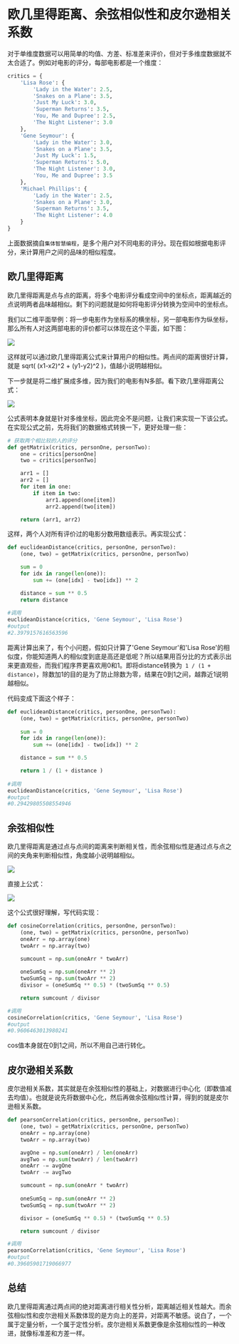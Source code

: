 # 欧几里得距离、余弦相似性和皮尔逊相关系数


对于单维度数据可以用简单的均值、方差、标准差来评价，但对于多维度数据就不太合适了。例如对电影的评分，每部电影都是一个维度：

```python
critics = {
    'Lisa Rose': {
        'Lady in the Water': 2.5,
        'Snakes on a Plane': 3.5,
        'Just My Luck': 3.0,
        'Superman Returns': 3.5,
        'You, Me and Dupree': 2.5,
        'The Night Listener': 3.0
    },
    'Gene Seymour': {
        'Lady in the Water': 3.0,
        'Snakes on a Plane': 3.5,
        'Just My Luck': 1.5,
        'Superman Returns': 5.0,
        'The Night Listener': 3.0,
        'You, Me and Dupree': 3.5
    },
    'Michael Phillips': {
        'Lady in the Water': 2.5,
        'Snakes on a Plane': 3.0,
        'Superman Returns': 3.5,
        'The Night Listener': 4.0
    }
}

```

上面数据摘自`集体智慧编程`，是多个用户对不同电影的评分。现在假如根据电影评分，来计算用户之间的品味的相似程度。


## 欧几里得距离

欧几里得距离是点与点的距离，将多个电影评分看成空间中的坐标点，距离越近的点说明两者品味越相似。剩下的问题就是如何将电影评分转换为空间中的坐标点。

我们以二维平面举例：将一步电影作为坐标系的横坐标，另一部电影作为纵坐标，那么所有人对这两部电影的评价都可以体现在这个平面，如下图：

![](media/15719067418222/15786473183991.jpg)

这样就可以通过欧几里得距离公式来计算用户的相似性。两点间的距离很好计算，就是 sqrt( (x1-x2)^2 + (y1-y2)^2 )，值越小说明越相似。

下一步就是将二维扩展成多维，因为我们的电影有N多部。看下欧几里得距离公式：

![](media/15719067418222/15786474587299.png)

公式表明本身就是针对多维坐标，因此完全不是问题，让我们来实现一下该公式。在实现公式之前，先将我们的数据格式转换一下，更好处理一些：

```python
# 获取两个相比较的人的评分
def getMatrix(critics, personOne, personTwo):
    one = critics[personOne]
    two = critics[personTwo]

    arr1 = []
    arr2 = []
    for item in one:
        if item in two:
            arr1.append(one[item])
            arr2.append(two[item])

    return (arr1, arr2)
```

这样，两个人对所有评价过的电影分数用数组表示。再实现公式：

```python
def euclideanDistance(critics, personOne, personTwo):
    (one, two) = getMatrix(critics, personOne, personTwo)

    sum = 0
    for idx in range(len(one)):
        sum += (one[idx] - two[idx]) ** 2

    distance = sum ** 0.5
    return distance
    
#调用
euclideanDistance(critics, 'Gene Seymour', 'Lisa Rose')
#output
#2.3979157616563596
```

距离计算出来了，有个小问题，假如只计算了'Gene Seymour'和'Lisa Rose'的相似度，你能知道两人的相似度到底是高还是低呢？所以结果用百分比的方式表示出来更直观些，而我们程序界更喜欢用0和1。即将distance转换为` 1 / (1 + distance)`，除数加1的目的是为了防止除数为零，结果在0到1之间，越靠近1说明越相似。

代码变成下面这个样子：

```python
def euclideanDistance(critics, personOne, personTwo):
    (one, two) = getMatrix(critics, personOne, personTwo)
    
    sum = 0
    for idx in range(len(one)):
        sum += (one[idx] - two[idx]) ** 2

    distance = sum ** 0.5

    return 1 / (1 + distance )
    
#调用
euclideanDistance(critics, 'Gene Seymour', 'Lisa Rose')
#output
#0.29429805508554946
```


## 余弦相似性

欧几里得距离是通过点与点间的距离来判断相关性，而余弦相似性是通过点与点之间的夹角来判断相似性，角度越小说明越相似。

![](media/15719067418222/15786490123840.jpg)


直接上公式：

![](media/15719067418222/15786490255929.png)

这个公式很好理解，写代码实现：

```python
def cosineCorrelation(critics, personOne, personTwo):
    (one, two) = getMatrix(critics, personOne, personTwo)
    oneArr = np.array(one)
    twoArr = np.array(two)

    sumcount = np.sum(oneArr * twoArr)
    
    oneSumSq = np.sum(oneArr ** 2)
    twoSumSq = np.sum(twoArr ** 2)
    divisor = (oneSumSq ** 0.5) * (twoSumSq ** 0.5)

    return sumcount / divisor

#调用
cosineCorrelation(critics, 'Gene Seymour', 'Lisa Rose')
#output
#0.9606463013980241
```

cos值本身就在0到1之间，所以不用自己进行转化。


## 皮尔逊相关系数

皮尔逊相关系数，其实就是在余弦相似性的基础上，对数据进行中心化（即数值减去均值）。也就是说先将数据中心化，然后再做余弦相似性计算，得到的就是皮尔逊相关系数。

```python
def pearsonCorrelation(critics, personOne, personTwo):
    (one, two) = getMatrix(critics, personOne, personTwo)
    oneArr = np.array(one)
    twoArr = np.array(two)

    avgOne = np.sum(oneArr) / len(oneArr)
    avgTwo = np.sum(twoArr) / len(twoArr)
    oneArr -= avgOne
    twoArr -= avgTwo

    sumcount = np.sum(oneArr * twoArr)
    
    oneSumSq = np.sum(oneArr ** 2)
    twoSumSq = np.sum(twoArr ** 2)

    divisor = (oneSumSq ** 0.5) * (twoSumSq ** 0.5)

    return sumcount / divisor

#调用
pearsonCorrelation(critics, 'Gene Seymour', 'Lisa Rose')
#output
#0.39605901719066977
```


## 总结

欧几里得距离通过两点间的绝对距离进行相关性分析，距离越近相关性越大。而余弦相似性和皮尔逊相关系数体现的是方向上的差异，对距离不敏感。说白了，一个属于定量分析，一个属于定性分析。皮尔逊相关系数更像是余弦相似性的一种改进，就像标准差和方差一样。

